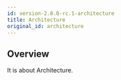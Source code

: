 ```yaml
---
id: version-2.0.0-rc.1-architecture
title: Architecture
original_id: architecture
---
```


## Overview
It is about Architecture.